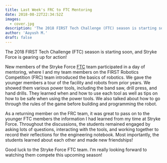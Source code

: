 ```yaml
---
title: Last Week's FRC to FTC Mentoring
date: 2018-08-22T22:34:52Z
images:
  - cover.jpg
description: 'The 2018 FIRST Tech Challenge (FTC) season is starting soon, and Stryke Force is gearing up for action! '
author: 'Aayush M.'
draft: false
---
```


The 2018 FIRST Tech Challenge (FTC) season is starting soon, and Stryke Force is gearing up for action!

<!--more-->

New members of the Stryke Force [FTC](/about/ftc) team participated in a day of mentoring, where I and my team members on the FIRST Robotics Competition (FRC) team introduced the basics of robotics. We gave the younger members a tour of the facility and robots from prior years. We showed them various power tools, including the band saw, drill press, and hand drills. They learned when and how to use each tool as well as tips on how to be safe when using the power tools. We also talked about how to go through the rules of the game before building and programming the robot.

As a returning member on the FRC team, it was great to pass on to the younger FTC members the information I had learned from my time at Stryke Force. Throughout the discussions, the students remained engaged by asking lots of questions, interacting with the tools, and working together to record their reflections for the engineering notebook. Most importantly, the students learned about each other and made new friendships!

Good luck to the Stryke Force FTC team. I’m really looking forward to watching them compete this upcoming season!
